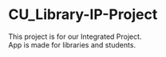 # CU_Library-IP-Project
This project is for our Integrated Project.<br>
App is made for libraries and students.
